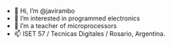 - 👋 Hi, I’m @javirambo
- 👀 I’m interested in programmed electronics
- 🌱 I’m a teacher of microprocessors
- 📫 ISET 57 / Tecnicas Digitales / Rosario, Argentina.

<!---
javirambo/javirambo is a ✨ special ✨ repository because its `README.md` (this file) appears on your GitHub profile.
You can click the Preview link to take a look at your changes.
--->
